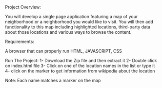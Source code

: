 Project Overview:

You will develop a single page application featuring a map of your neighborhood or a neighborhood you would like to visit.
You will then add functionality to this map including highlighted locations, third-party data about those locations and various ways to browse the content.

Requirements:

A browser that can properly run HTML, JAVASCRIPT, CSS

Run The Project:
1- Download the Zip file and then extract it
2- Double click on index.html file
3- Click on one of the location names in the list or type it
4- click on the marker to get information from wikipedia about the location

Note: Each name matches a marker on the map
